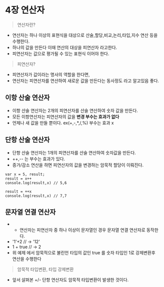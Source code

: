 # 4장 연산자

> 연산자란?
- 연산자는 하나 이상의 표현식을 대상으로 산술,할당,비교,논리,타입,지수 연산 등을 수행한다.
- 하나의 값을 만든다 이때 연산의 대상을 피연산자 라고한다.
- 피연산자는 값으로 평가될 수 있는 표현식 이어야 한다.

> 피연산자?
- 피연산자가 값이라는 명사의 역할을 한다면,
- 연산자는 피연산자를 연산하여 새로운 값을 만든다는 동사정도 라고 알고있음 좋다.

## 이항 산술 연산자

- 이항 산술 연산자는 2개의 피연산자를 산술 연산하여 숫자 값을 만든다.
- 모든 이항연산자는 피연산자의 값을 **변경 부수는 효과가 없다** 
- 언제나 새 값을 만들 뿐이다.
ex(+,-,*,/,%) 부수는 효과 x 

## 단항 산술 연산자

- 단항 산술 연산자는 1개의 피연산자를 산술 연산하여 숫자값을 만든다.
- ++,-- 는 부수는 효과가 있다.
- 증가/감소 연산을 하면 피연산자의 값을 변경하는 암묵적 할당이 이뤄진다.

```
var x = 5, result;
result = x++
console.log(result,x) // 5,6

result = ++x
console.log(result,x) // 7,7
```

## 문자열 연결 연산자
- + 연산자는 피연산자 중 하나 이상이 문자열인 경우 문자열 연결 연산자로 동작한다.
- '1'+2 // -> '12'
- 1 + true // -> 2
- 위 예제 에서 암묵적으로 불린언 타입의 값인 true 를 숫자 타입인 1로 강제변환후 연산을 수행한다

> 암묵적 타입변환, 타입 강제변환
- 앞서 살펴본 +/- 단항 연산자도 암묵적 타입변환이 발생한 것이다.